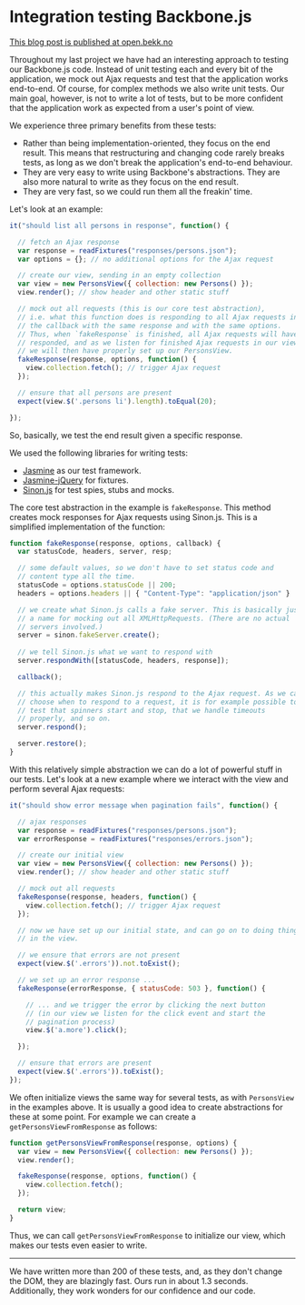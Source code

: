 Integration testing Backbone.js
===============================

[This blog post is published at open.bekk.no](http://open.bekk.no/integration-testing-backbone-js/)

Throughout my last project we have had an interesting approach to
testing our Backbone.js code. Instead of unit testing each and every bit
of the application, we mock out Ajax requests and test that the
application works end-to-end. Of course, for complex methods we also
write unit tests. Our main goal, however, is not to write a lot of
tests, but to be more confident that the application work as expected
from a user's point of view.

We experience three primary benefits from these tests:

* Rather than being implementation-oriented, they focus on the end
  result. This means that restructuring and changing code rarely breaks
  tests, as long as we don't break the application's end-to-end
  behaviour.
* They are very easy to write using Backbone's abstractions. They are
  also more natural to write as they focus on the end result.
* They are very fast, so we could run them all the freakin' time.

Let's look at an example:

```javascript
it("should list all persons in response", function() {

  // fetch an Ajax response
  var response = readFixtures("responses/persons.json");
  var options = {}; // no additional options for the Ajax request

  // create our view, sending in an empty collection
  var view = new PersonsView({ collection: new Persons() });
  view.render(); // show header and other static stuff

  // mock out all requests (this is our core test abstraction),
  // i.e. what this function does is responding to all Ajax requests in
  // the callback with the same response and with the same options.
  // Thus, when `fakeResponse` is finished, all Ajax requests will have
  // responded, and as we listen for finished Ajax requests in our view,
  // we will then have properly set up our PersonsView.
  fakeResponse(response, options, function() {
    view.collection.fetch(); // trigger Ajax request
  });

  // ensure that all persons are present
  expect(view.$('.persons li').length).toEqual(20);

});
```

So, basically, we test the end result given a specific response.

We used the following libraries for writing tests:

* [Jasmine](http://pivotal.github.com/jasmine/) as our test framework.
* [Jasmine-jQuery](https://github.com/velesin/jasmine-jquery) for
  fixtures.
* [Sinon.js](http://sinonjs.org/) for test spies, stubs and mocks.

The core test abstraction in the example is `fakeResponse`. This method
creates mock responses for Ajax requests using Sinon.js. This is a
simplified implementation of the function:

```javascript
function fakeResponse(response, options, callback) {
  var statusCode, headers, server, resp;

  // some default values, so we don't have to set status code and
  // content type all the time.
  statusCode = options.statusCode || 200;
  headers = options.headers || { "Content-Type": "application/json" }

  // we create what Sinon.js calls a fake server. This is basically just
  // a name for mocking out all XMLHttpRequests. (There are no actual
  // servers involved.)
  server = sinon.fakeServer.create();
  
  // we tell Sinon.js what we want to respond with
  server.respondWith([statusCode, headers, response]);

  callback();

  // this actually makes Sinon.js respond to the Ajax request. As we can
  // choose when to respond to a request, it is for example possible to
  // test that spinners start and stop, that we handle timeouts
  // properly, and so on.
  server.respond();

  server.restore();
}
```

With this relatively simple abstraction we can do a lot of powerful
stuff in our tests. Let's look at a new example where we interact with
the view and perform several Ajax requests:

```javascript
it("should show error message when pagination fails", function() {

  // ajax responses
  var response = readFixtures("responses/persons.json");
  var errorResponse = readFixtures("responses/errors.json");

  // create our initial view
  var view = new PersonsView({ collection: new Persons() });
  view.render(); // show header and other static stuff

  // mock out all requests
  fakeResponse(response, headers, function() {
    view.collection.fetch(); // trigger Ajax request
  });

  // now we have set up our initial state, and can go on to doing things
  // in the view.

  // we ensure that errors are not present
  expect(view.$('.errors')).not.toExist();

  // we set up an error response ...
  fakeResponse(errorResponse, { statusCode: 503 }, function() {

    // ... and we trigger the error by clicking the next button
    // (in our view we listen for the click event and start the
    // pagination process)
    view.$('a.more').click();

  });

  // ensure that errors are present
  expect(view.$('.errors')).toExist();
});
```

We often initialize views the same way for several tests, as with
`PersonsView` in the examples above. It is usually a good idea to create
abstractions for these at some point. For example we can create a
`getPersonsViewFromResponse` as follows:

```javascript
function getPersonsViewFromResponse(response, options) {
  var view = new PersonsView({ collection: new Persons() });
  view.render();

  fakeResponse(response, options, function() {
    view.collection.fetch();
  });

  return view;
}
```

Thus, we can call `getPersonsViewFromResponse` to initialize our view,
which makes our tests even easier to write.

---

We have written more than 200 of these tests, and, as they don't change
the DOM, they are blazingly fast. Ours run in about 1.3 seconds.
Additionally, they work wonders for our confidence and our code.
